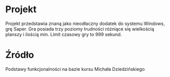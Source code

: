 # Projekt

Projekt przedstawia znaną jako nieodłaczny dodatek do systemu Windows, grę Saper.
Gra posiada trzy poziomy trudności różniące się wielkością planszy i ilością min.
Limit czasowy gry to 999 sekund.

# Źródło

Podstawy funkcjonalności na bazie kursu Michała Dziedzińskiego
